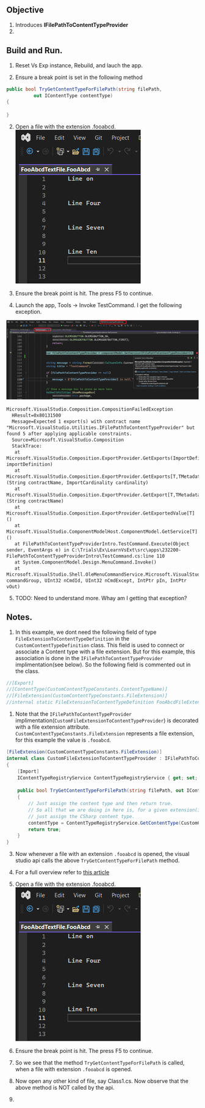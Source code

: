 ## Objective 

1. Introduces **IFilePathToContentTypeProvider** 
2. 

## Build and Run.
1. Reset Vs Exp instance, Rebuild, and lauch the app.

2. Ensure a break point is set in the following method

```cs
public bool TryGetContentTypeForFilePath(string filePath,
          out IContentType contentType)
{

}
```

2. Open a file with the extension .fooabcd.
![Open file with ext fooabcd](images/45_50_OpenFileWithExtFooAbcd.png)

3. Ensure the break point is hit. The press F5 to continue.

4. Launch the app, Tools -> Invoke TestCommand. I get the following exception.

![Exception that I would get](images/50_50_IPathToContentTypeProviderException.png)

```text
Microsoft.VisualStudio.Composition.CompositionFailedException
  HResult=0x80131500
  Message=Expected 1 export(s) with contract name "Microsoft.VisualStudio.Utilities.IFilePathToContentTypeProvider" but found 5 after applying applicable constraints.
  Source=Microsoft.VisualStudio.Composition
  StackTrace:
   at Microsoft.VisualStudio.Composition.ExportProvider.GetExports(ImportDefinition importDefinition)
   at Microsoft.VisualStudio.Composition.ExportProvider.GetExports[T,TMetadataView](String contractName, ImportCardinality cardinality)
   at Microsoft.VisualStudio.Composition.ExportProvider.GetExport[T,TMetadataView](String contractName)
   at Microsoft.VisualStudio.Composition.ExportProvider.GetExportedValue[T]()
   at Microsoft.VisualStudio.ComponentModelHost.ComponentModel.GetService[T]()
   at FilePathToContentTypeProviderIntro.TestCommand.Execute(Object sender, EventArgs e) in C:\Trials\Ex\LearnVsExt\src\apps\232200-FilePathToContentTypeProviderIntro\TestCommand.cs:line 110
   at System.ComponentModel.Design.MenuCommand.Invoke()
   at Microsoft.VisualStudio.Shell.OleMenuCommandService.Microsoft.VisualStudio.OLE.Interop.IOleCommandTarget.Exec(Guid& commandGroup, UInt32 nCmdId, UInt32 nCmdExcept, IntPtr pIn, IntPtr vOut)
```

5. TODO: Need to understand more. Whay am I getting that exception? 

## Notes.
1. In this example, we dont need the following field of type `FileExtensionToContentTypeDefinition` in the `CustomContentTypeDefinition` class. This field is used to connect or associate a Content type with a file extension. But for this example, this association is done in the `IFilePathToContentTypeProvider` implimentation(see below). So the following field is commented out in the class.

```cs
//[Export]
//[ContentType(CustomContentTypeConstants.ContentTypeName)]
//[FileExtension(CustomContentTypeConstants.FileExtension)]
//internal static FileExtensionToContentTypeDefinition FooAbcdFileExtensionDefinition { get; set; }
```

1. Note that the `IFilePathToContentTypeProvider` implimentation(`CustomFileExtensionToContentTypeProvider`) is decorated with a file extension attribute. `CustomContentTypeConstants.FileExtension` represents a file extension, for this example the value is `.fooabcd`.

```cs
[FileExtension(CustomContentTypeConstants.FileExtension)]
internal class CustomFileExtensionToContentTypeProvider : IFilePathToContentTypeProvider
{
    [Import]
    IContentTypeRegistryService ContentTypeRegistryService { get; set; }

    public bool TryGetContentTypeForFilePath(string filePath, out IContentType contentType)
    {
        // Just assign the content type and then return true.
        // So all that we are doing in here is, for a given extension(in this case its .csabcd
        // just assign the CSharp content type.
        contentType = ContentTypeRegistryService.GetContentType(CustomContentTypeConstants.ContentTypeName);
        return true;
    }
}
```

3. Now whenever a file with an extension `.fooabcd` is opened, the visual studio api calls the above `TryGetContentTypeForFilePath` method.    

2. For a full overview refer to [this article](Articles/2-VsEditor-ContentTypes.md)

3. Open a file with the extension .fooabcd.
![Open file with ext fooabcd](images/45_50_OpenFileWithExtFooAbcd.png)

4. Ensure the break point is hit. The press F5 to continue.

5. So we see that the method `TryGetContentTypeForFilePath` is called, when a file with extension `.fooabcd` is opened. 

6. Now open any other kind of file, say Class1.cs. Now observe that the above method is NOT called by the api. 

7. 